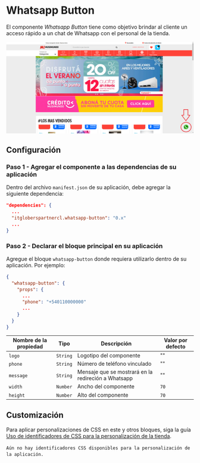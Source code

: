 # Whatsapp Button

El componente _Whatsapp Button_ tiene como objetivo brindar al cliente un acceso rápido a un chat de Whatsapp con el personal de la tienda.

![Media Placeholder](/assets/img/whatsapp-button.png)

## Configuración

### Paso 1 - Agregar el componente a las dependencias de su aplicación

Dentro del archivo `manifest.json` de su aplicación, debe agregar la siguiente dependencia: 

```json
"dependencies": {
  ...
  "itgloberspartnercl.whatsapp-button": "0.x"
  ...
}
```

### Paso 2 - Declarar el bloque principal en su aplicación

Agregue el bloque `whatsapp-button` donde requiera utilizarlo dentro de su aplicación. Por ejemplo: 

```json
{
  "whatsapp-button": {
    "props": {
      ...
      "phone": "+540110000000"
      ...
    }
  }
}
```

| Nombre de la propiedad | Tipo | Descripción | Valor por defecto |
| -- | -- | -- | -- |
| `logo` | `String` | Logotipo del componente | "" |
| `phone` | `String` | Número de teléfono vinculado | "" |
| `message` | `String` | Mensaje que se mostrará en la redireción a Whatsapp | "" |
| `width` | `Number` | Ancho del componente | `70` |
| `height` | `Number`| Alto del componente | `70` |

## Customización

Para aplicar personalizaciones de CSS en este y otros bloques, siga la guía [Uso de identificadores de CSS para la personalización de la tienda](https://developers.vtex.com/docs/guides/vtex-io-documentation-using-css-handles-for-store-customization).

`Aún no hay identificadores CSS disponibles para la personalización de la aplicación.`